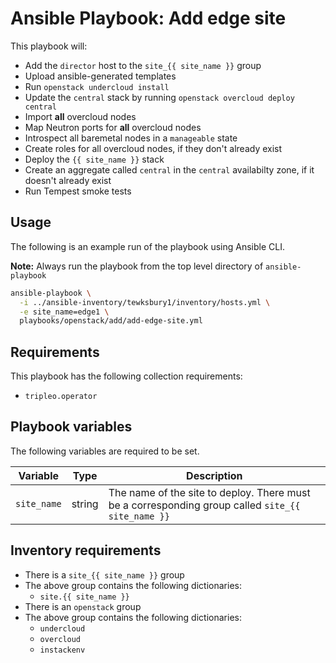 # Ansible Playbook: Add edge site

This playbook will:

- Add the `director` host to the `site_{{ site_name }}` group
- Upload ansible-generated templates
- Run `openstack undercloud install`
- Update the `central` stack by running `openstack overcloud deploy central`
- Import **all** overcloud nodes
- Map Neutron ports for **all** overcloud nodes
- Introspect all baremetal nodes in a `manageable` state
- Create roles for all overcloud nodes, if they don't already exist
- Deploy the `{{ site_name }}` stack
- Create an aggregate called `central` in the `central` availabilty zone, if it doesn't already exist
- Run Tempest smoke tests

## Usage

The following is an example run of the playbook using Ansible CLI.

**Note:** Always run the playbook from the top level directory of `ansible-playbook`

```sh
ansible-playbook \
  -i ../ansible-inventory/tewksbury1/inventory/hosts.yml \
  -e site_name=edge1 \
  playbooks/openstack/add/add-edge-site.yml
```

## Requirements

This playbook has the following collection requirements:

- `tripleo.operator`

## Playbook variables

The following variables are required to be set.

| Variable | Type | Description |
| -------- | ---- | ----------- |
| `site_name` | string | The name of the site to deploy. There must be a corresponding group called `site_{{ site_name }}`

## Inventory requirements

- There is a `site_{{ site_name }}` group
- The above group contains the following dictionaries:
  - `site.{{ site_name }}`
- There is an `openstack` group
- The above group contains the following dictionaries:
  - `undercloud`
  - `overcloud`
  - `instackenv`
